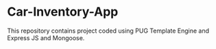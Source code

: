# Car-Inventory-App
This repository contains project coded using PUG Template Engine and Express JS and Mongoose.
